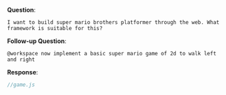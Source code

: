 **Question**:
```
I want to build super mario brothers platformer through the web. What framework is suitable for this?
```

**Follow-up Question**:

```
@workspace now implement a basic super mario game of 2d to walk left and right
```

**Response**:
```js
//game.js
```